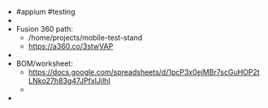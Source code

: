 - #appium #testing
-
- Fusion 360 path:
	- /home/projects/mobile-test-stand
	- https://a360.co/3stwVAP
-
- BOM/worksheet:
	- https://docs.google.com/spreadsheets/d/1pcP3x0ejMBr7scGuHOP2tLNko27h83g47JPfxIJjlhI
	-
-
